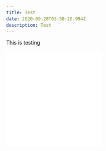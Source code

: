 ```yaml
---
title: Test
date: 2020-09-28T03:50:20.994Z
description: Test
---
```

This is testing

![Arrow](arrow.png "Here's a random arrow")
